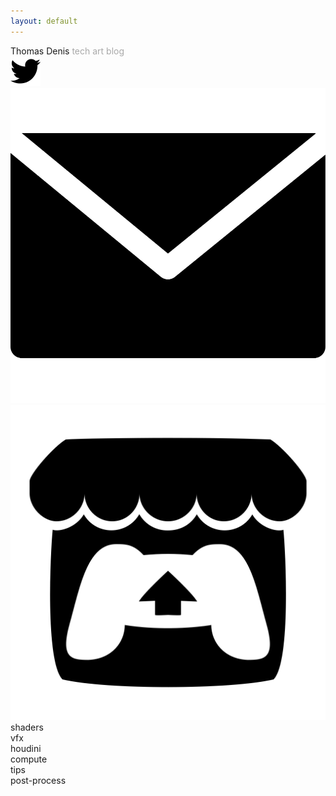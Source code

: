 ```yaml
---
layout: default
---
```


<script>

var tags = 
{
    'shaders'       : 1,
    'vfx'           : 1,
    'houdini'       : 1,
    'compute'       : 1,
    'tips'          : 1,
    'post-process'  : 1
};

var tagsElements = {};

function ToggleTag(el, tag) {
    tagsElements[tag] = el;
    tags[tag] = 1 - tags[tag];

    if(tags[tag] == 0)
    el.classList.remove('tag_' + tag);
    else
    el.classList.add('tag_' + tag);

    var els = document.getElementsByClassName("card");
    for(var i = 0; i < els.length; i++)
    {
        var children = els[i].getElementsByTagName("span");
        var hide = true;
        for(var j = 0; j < children.length; j++)
        {
            if(tags[children[j].innerHTML] == 1)
            hide = false;
        }

        if(hide) 
        {
            els[i].style.visibility = 'hidden';
            els[i].style.opacity = '0';
            els[i].style.display = 'none';
        }
        else
        {
            els[i].style.visibility = 'visible';
            els[i].style.opacity = '1';
            els[i].style.display = '';
        }
    }

    // var flag = 0;
    // for(const prop in tags)
    // {
    //     if(tags[prop] == 1)
    //     {
    //         flag = 1;
    //         return;
    //     }
    // }

    // if(flag == 0) 
    // {
    //     for(const prop in tags)
    //     {
    //         ToggleTag(tagsElements[prop], prop);
    //     }
    // }
}

function AddArticle(article) {
    var template = 

'<div class="card [EXTRACLASS]">'+
'    <div class="card_preview">'+
'        <img src="[THUMBNAIL]" alt="image" /> '+
'    </div>'+
'    <div class="card_child">'+
'        <div>'+
'        <a href="[LINK]" class="card_header">[HEADER]</a><br>'+
'        [DESCRIPTION]'+
'        </div>'+
'        <div class="card_footer">'+
'           <div class="card_tags">'+
'           [TAGS]'+
'           </div>'+
'           <div>'+
'           <a href="[LINK]" class="card_readmore">Read More</a>'+
'           </div>'+
'        </div>'+
'    </div>'+
'</div>';

    template = template.replace('[THUMBNAIL]', article.thumbnail);

    template = template.replace('[LINK]', article.link == '' ? 'javascript:void(0)' : article.link);
    template = template.replace('[LINK]', article.link == '' ? 'javascript:void(0)' : article.link);
    template = template.replace('[HEADER]', article.header);
    template = template.replace('[DESCRIPTION]', article.description);
    template = template.replace('[DATE]', article.date);

    var tags = "";
    if(article.tags)
    {
        for(var i = 0; i < article.tags.length; i++) {
           // tags += '<span class="tag_circle"></span>';
            tags += '<div class="tag ' + ("tag_" + article.tags[i]) + '">';
            tags += '<div class="tag_circle"></div>';
            tags += article.tags[i];
            tags += '</div>';
        }
    }
    
    template = template.replace('[TAGS]', tags);

    var extraClass = "";
    if(article['live'] !== undefined && !article['live']) extraClass = "card_disabled";

    template = template.replace('[EXTRACLASS]', extraClass);

    document.getElementById("container").insertAdjacentHTML('beforeend', template);
}

</script>

<link rel="preconnect" href="https://fonts.gstatic.com">
<link href="https://fonts.googleapis.com/css2?family=Bitter:wght@600;700;800&display=swap" rel="stylesheet">
<link href="https://fonts.googleapis.com/css2?family=Roboto:wght@300;400;500;700;900&display=swap" rel="stylesheet">

<div class="header_background"></div>

<div class="header">
    <div style="vertical-align: middle;">
        <div>
            <span id="header_title">Thomas Denis</span>
            <span id="header_title_sub" style="color:#a9a9a9">tech art blog</span>
        </div>
    </div>
    <div id="social_container">
        <div>
            <a href="https://twitter.com/tomdns_" target="_blank">
                <img src="images/icons/twitter.svg" class="social_icons" />
            </a>
        </div>
        <div>
            <a href="mailto:thomas-denis@hotmail.com" target="_blank">
                <img src="images/icons/email.svg" class="social_icons" />
            </a>
        </div>
        <div>
            <a href="https://tomdns.itch.io/" target="_blank">
                <img src="images/icons/itch-io.svg" class="social_icons" />
            </a>
        </div>
    </div>
</div>

<div id="tags_container">
<div class="tag tag_shaders" onclick="ToggleTag(this, 'shaders')">
    <div class="tag_circle"></div>
    shaders
</div>
<div class="tag tag_vfx" onclick="ToggleTag(this, 'vfx')">
    <div class="tag_circle"></div>
    vfx
</div>
<div class="tag tag_houdini" onclick="ToggleTag(this, 'houdini')">
    <div class="tag_circle"></div>
    houdini
</div>
<div class="tag tag_compute" onclick="ToggleTag(this, 'compute')">
    <div class="tag_circle"></div>
    compute
</div>
<div class="tag tag_tips" onclick="ToggleTag(this, 'tips')">
    <div class="tag_circle"></div>
    tips
</div>
<div class="tag tag_post-process" onclick="ToggleTag(this, 'post-process')">
    <div class="tag_circle"></div>
    post-process
</div>
</div>

<div id="container">
</div>

<script type="text/javascript">

AddArticle({
    header:         'Nodevember 2020 with Amplify Shader Editor',
    description:    'Shaders made without textures',
    link:           'articles/nodevember-2020.html',
    thumbnail:      'images/nodevember-2020/thumb.gif',
    date:           'November 2020',
    tags:           ['shaders']
});
AddArticle({
    header:         'Unity Tips - Build Size And Assets Usage',
    description:    'Quick tip on how to spot what\'s taking up place in your project',
    link:           'articles/tips-build-size.html',
    thumbnail:      'images/tips-build-size/thumb.png',
    date:           'September 2020',
    tags:           ['tips']
});
AddArticle({
    header:         'Shader Breakdown - A Sand Game With Compute Shaders',
    description:    'A version of the classic game running on the GPU',
    link:           'articles/compute-game-of-life.html',
    thumbnail:      'images/compute-game-of-life/thumb.gif',
    date:           'August 2020',
    tags:           ['shaders', 'compute']
});
AddArticle({
    header:         'Shader Breakdown - Simple Outline Post-Process',
    description:    'Pixel-perfect outline for Desktop Garden, our #LD46 jam entry',
    link:           'articles/simple-outline-post-process.html',
    thumbnail:      'images/simple-outline-post-process/thumb.png',
    date:           'April 2020',
    tags:           ['shaders', 'post-process']
});
AddArticle({
    header:         'Shader Project - Uber Shader VFX',
    description:    'Custom shader & inspector to toggle shader features easily',
    link:           'articles/uber-shader-vfx.html',
    thumbnail:      'images/uber-shader-vfx/thumb.gif',
    date:           'March 2020',
    tags:           ['shaders', 'vfx']
});
AddArticle({
    header:         'Shader Breakdown - Voxel Animation Textures',
    description:    'VATs for voxel simulations, from Houdini to Unity using Alembic',
    link:           'articles/voxel-animation-texture.html',
    thumbnail:      'images/voxel-animation-texture/thumb.gif',
    date:           'December 2019',
    tags:           ['shaders', 'houdini', 'vfx']
});
AddArticle({
    header:         'Houdini Project - Townscaper\'s grid',
    description:    'Quick attempt in Houdini to generate the grid from Townscaper by Oskar Stålberg',
    link:           '',
    thumbnail:      'images/stalberg-grid/thumb.gif',
    date:           'November 2019',
    tags:           ['houdini']
});
AddArticle({
    header:         'Shader Breakdown - Shield Impacts',
    description:    'Pew Pew Pew',
    link:           'articles/shield-impacts.html',
    thumbnail:      'images/shield-impacts/thumb.gif',
    date:           'September 2019',
    tags:           ['shaders', 'vfx']
});
AddArticle({
    header:         'Houdini Tutorial - Sliced Mountains',
    description:    'Learn how to generate Godus-inspired islands using heightfields in Houdini',
    link:           'articles/sliced-mountains.html',
    thumbnail:      'images/sliced-mountains/thumb.png',
    date:           'May 2019',
    tags:           ['houdini']
});
AddArticle({
    header:         'Shader Breakdown - Hologram (RTVFX Sketch #18)',
    description:    'Project made for the 18th sketch edition on realtimevfx.com. GPU Particles, Compute & Geometry shaders',
    link:           'articles/sketch-hologram.html',
    thumbnail:      'images/sketch-hologram/thumb.gif',
    date:           'November 2018',
    tags:           ['shaders', 'vfx', 'compute']
});
// AddArticle({
//     header:         'Shader Project - Parallax Sphere',
//     description:    'Parallax mapping without raymarching',
//     link:           '',
//     thumbnail:      'images/parallax-sphere/sphere.gif',
//     date:           'September 2018',
//     tags:           ['shaders', 'vfx']
// });
</script>
